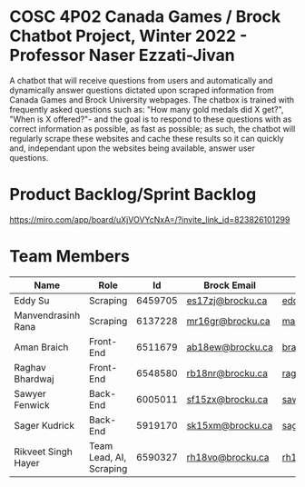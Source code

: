 
# COSC 4P02 Canada Games / Brock Chatbot Project, Winter 2022 - Professor Naser Ezzati-Jivan

A chatbot that will receive questions from users and automatically and dynamically answer questions dictated upon scraped information from Canada Games and Brock University webpages. The chatbox is trained with frequently asked questions such as: "How many gold medals did X get?", "When is X offered?"- and the goal is to respond to these questions with as correct information as possible, as fast as possible; as such, the chatbot will regularly scrape these websites and cache these results so it can quickly and, independant upon the websites being available, answer user questions. 

# Product Backlog/Sprint Backlog
https://miro.com/app/board/uXjVOVYcNxA=/?invite_link_id=823826101299

# Team Members

|Name|Role|Id|Brock Email|Github|
|--|--|--|--|--|
| Eddy Su | Scraping | 6459705 | es17zj@brocku.ca | eddysu123@gmail.com
| Manvendrasinh Rana | Scraping | 6137228 | mr16gr@brocku.ca | manvendrarana@hotmail.com
| Aman Braich | Front-End | 6511679 | ab18ew@brocku.ca | braich_aman3@yahoo.ca
| Raghav Bhardwaj | Front-End | 6548580 | rb18nr@brocku.ca | raghavmanc@gmail.com
| Sawyer Fenwick | Back-End | 6005011 | sf15zx@brocku.ca | sawyerfenwick@gmail.com
| Sager Kudrick | Back-End | 5919170 | sk15xm@brocku.ca | sagerkudrick@hotmail.com
| Rikveet Singh Hayer | Team Lead, AI, Scraping | 6590327| rh18vo@brocku.ca | rh18vo@gmail.com
 


